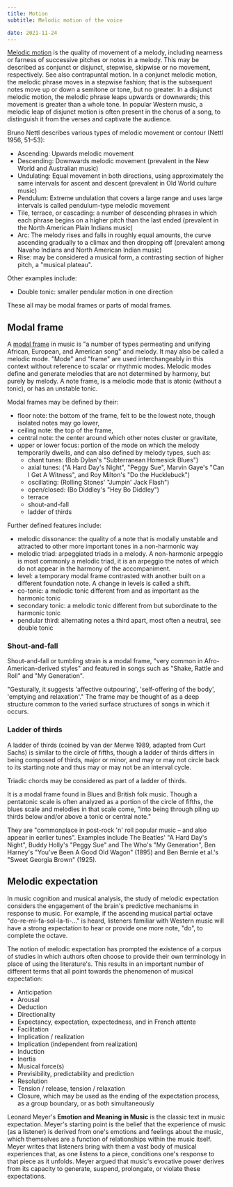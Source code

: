 ```yaml
---
title: Motion
subtitle: Melodic motion of the voice

date: 2021-11-24
---
```


<youtube-embed video="DU0ZuBccJ2o" />

<youtube-embed video="Vuk7WQ4xvQs" />

[Melodic motion](https://en.wikipedia.org/wiki/Melodic_motion) is the quality of movement of a melody, including nearness or farness of successive pitches or notes in a melody. This may be described as conjunct or disjunct, stepwise, skipwise or no movement, respectively. See also contrapuntal motion. In a conjunct melodic motion, the melodic phrase moves in a stepwise fashion; that is the subsequent notes move up or down a semitone or tone, but no greater. In a disjunct melodic motion, the melodic phrase leaps upwards or downwards; this movement is greater than a whole tone. In popular Western music, a melodic leap of disjunct motion is often present in the chorus of a song, to distinguish it from the verses and captivate the audience.

Bruno Nettl describes various types of melodic movement or contour (Nettl 1956, 51–53):

- Ascending: Upwards melodic movement
- Descending: Downwards melodic movement (prevalent in the New World and Australian music)
- Undulating: Equal movement in both directions, using approximately the same intervals for ascent and descent (prevalent in Old World culture music)
- Pendulum: Extreme undulation that covers a large range and uses large intervals is called pendulum-type melodic movement
- Tile, terrace, or cascading: a number of descending phrases in which each phrase begins on a higher pitch than the last ended (prevalent in the North American Plain Indians music)
- Arc: The melody rises and falls in roughly equal amounts, the curve ascending gradually to a climax and then dropping off (prevalent among Navaho Indians and North American Indian music)
- Rise: may be considered a musical form, a contrasting section of higher pitch, a "musical plateau".

Other examples include:

- Double tonic: smaller pendular motion in one direction

These all may be modal frames or parts of modal frames.

## Modal frame

A [modal frame](https://en.wikipedia.org/wiki/Modal_frame) in music is "a number of types permeating and unifying African, European, and American song" and melody. It may also be called a melodic mode. "Mode" and "frame" are used interchangeably in this context without reference to scalar or rhythmic modes. Melodic modes define and generate melodies that are not determined by harmony, but purely by melody. A note frame, is a melodic mode that is atonic (without a tonic), or has an unstable tonic.

Modal frames may be defined by their:

- floor note: the bottom of the frame, felt to be the lowest note, though isolated notes may go lower,
- ceiling note: the top of the frame,
- central note: the center around which other notes cluster or gravitate,
- upper or lower focus: portion of the mode on which the melody temporarily dwells, and can also defined by melody types, such as:
  - chant tunes: (Bob Dylan's "Subterranean Homesick Blues")
  - axial tunes: ("A Hard Day's Night", "Peggy Sue", Marvin Gaye's "Can I Get A Witness", and Roy Milton's "Do the Hucklebuck")
  - oscillating: (Rolling Stones' "Jumpin' Jack Flash")
  - open/closed: (Bo Diddley's "Hey Bo Diddley")
  - terrace
  - shout-and-fall
  - ladder of thirds

Further defined features include:

- melodic dissonance: the quality of a note that is modally unstable and attracted to other more important tones in a non-harmonic way
- melodic triad: arpeggiated triads in a melody. A non-harmonic arpeggio is most commonly a melodic triad, it is an arpeggio the notes of which do not appear in the harmony of the accompaniment.
- level: a temporary modal frame contrasted with another built on a different foundation note. A change in levels is called a shift.
- co-tonic: a melodic tonic different from and as important as the harmonic tonic
- secondary tonic: a melodic tonic different from but subordinate to the harmonic tonic
- pendular third: alternating notes a third apart, most often a neutral, see double tonic

### Shout-and-fall

Shout-and-fall or tumbling strain is a modal frame, "very common in Afro-American-derived styles" and featured in songs such as "Shake, Rattle and Roll" and "My Generation".

"Gesturally, it suggests 'affective outpouring', 'self-offering of the body', 'emptying and relaxation'." The frame may be thought of as a deep structure common to the varied surface structures of songs in which it occurs.

### Ladder of thirds

A ladder of thirds (coined by van der Merwe 1989, adapted from Curt Sachs) is similar to the circle of fifths, though a ladder of thirds differs in being composed of thirds, major or minor, and may or may not circle back to its starting note and thus may or may not be an interval cycle.

Triadic chords may be considered as part of a ladder of thirds.

It is a modal frame found in Blues and British folk music. Though a pentatonic scale is often analyzed as a portion of the circle of fifths, the blues scale and melodies in that scale come, "into being through piling up thirds below and/or above a tonic or central note."

They are "commonplace in post-rock 'n' roll popular music – and also appear in earlier tunes". Examples include The Beatles' "A Hard Day's Night", Buddy Holly's "Peggy Sue" and The Who's "My Generation", Ben Harney's "You've Been A Good Old Wagon" (1895) and Ben Bernie et al.'s "Sweet Georgia Brown" (1925).

## Melodic expectation

In music cognition and musical analysis, the study of melodic expectation considers the engagement of the brain's predictive mechanisms in response to music. For example, if the ascending musical partial octave "do-re-mi-fa-sol-la-ti-..." is heard, listeners familiar with Western music will have a strong expectation to hear or provide one more note, "do", to complete the octave.

The notion of melodic expectation has prompted the existence of a corpus of studies in which authors often choose to provide their own terminology in place of using the literature's. This results in an important number of different terms that all point towards the phenomenon of musical expectation:

- Anticipation
- Arousal
- Deduction
- Directionality
- Expectancy, expectation, expectedness, and in French attente
- Facilitation
- Implication / realization
- Implication (independent from realization)
- Induction
- Inertia
- Musical force(s)
- Previsibility, predictability and prediction
- Resolution
- Tension / release, tension / relaxation
- Closure, which may be used as the ending of the expectation process, as a group boundary, or as both simultaneously

Leonard Meyer's **Emotion and Meaning in Music** is the classic text in music expectation. Meyer's starting point is the belief that the experience of music (as a listener) is derived from one's emotions and feelings about the music, which themselves are a function of relationships within the music itself. Meyer writes that listeners bring with them a vast body of musical experiences that, as one listens to a piece, conditions one's response to that piece as it unfolds. Meyer argued that music's evocative power derives from its capacity to generate, suspend, prolongate, or violate these expectations.
